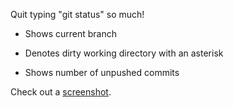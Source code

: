 Quit typing "git status" so much!

* Shows current branch

* Denotes dirty working directory with an asterisk

* Shows number of unpushed commits

Check out a [screenshot](http://i50.tinypic.com/k3t8qc.jpg).